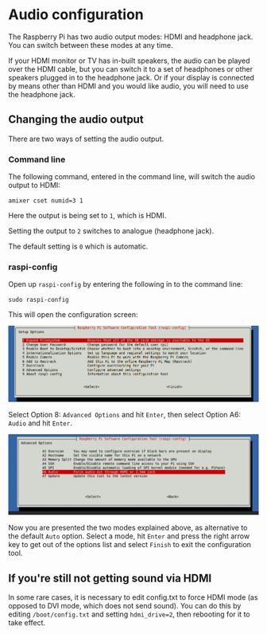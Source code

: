 # Audio configuration

The Raspberry Pi has two audio output modes: HDMI and headphone jack. You can switch between these modes at any time.

If your HDMI monitor or TV has in-built speakers, the audio can be played over the HDMI cable, but you can switch it to a set of headphones or other speakers plugged in to the headphone jack. Or if your display is connected by means other than HDMI and you would like audio, you will need to use the headphone jack.

## Changing the audio output

There are two ways of setting the audio output.

### Command line

The following command, entered in the command line, will switch the audio output to HDMI:

```
amixer cset numid=3 1
```

Here the output is being set to `1`, which is HDMI.

Setting the output to `2` switches to analogue (headphone jack).

The default setting is `0` which is automatic.

### raspi-config

Open up `raspi-config` by entering the following in to the command line:

```
sudo raspi-config
```

This will open the configuration screen:

![](images/raspi-config.png)

Select Option 8: `Advanced Options` and hit `Enter`, then select Option A6: `Audio` and hit `Enter`.

![](images/raspi-config-audio.png)

Now you are presented the two modes explained above, as alternative to the default `Auto` option. Select a mode, hit `Enter` and press the right arrow key to get out of the options list and select `Finish` to exit the configuration tool.

## If you're still not getting sound via HDMI
In some rare cases, it is necessary to edit config.txt to force HDMI mode (as opposed to DVI mode, which does not send sound). You can do this by editing `/boot/config.txt` and setting `hdmi_drive=2`, then rebooting for it to take effect.
